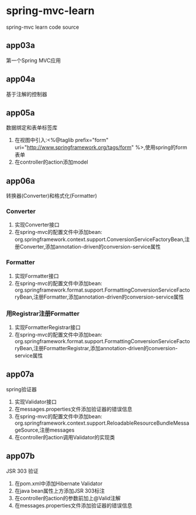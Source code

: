 # spring-mvc-learn
spring-mvc learn code source

## app03a
第一个Spring MVC应用

## app04a
基于注解的控制器

## app05a
数据绑定和表单标签库
1. 在视图中引入:<%@taglib prefix="form" uri="http://www.springframework.org/tags/form" %>,使用spring的form表单
2. 在controller的action添加model
## app06a
转换器(Converter)和格式化(Formatter)
### Converter
1. 实现Converter接口
2. 在spring-mvc的配置文件中添加bean: org.springframework.context.support.ConversionServiceFactoryBean,注册Converter,添加annotation-driven的conversion-service属性
### Formatter
1. 实现Formatter接口
2. 在spring-mvc的配置文件中添加bean: org.springframework.format.support.FormattingConversionServiceFactoryBean,注册Formatter,添加annotation-driven的conversion-service属性
### 用Registrar注册Formatter
1. 实现FormatterRegistrar接口
2. 在spring-mvc的配置文件中添加bean: org.springframework.format.support.FormattingConversionServiceFactoryBean,注册FormatterRegistrar,添加annotation-driven的conversion-service属性

## app07a
spring验证器
1. 实现Validator接口
2. 在messages.properties文件添加验证器的错误信息
3. 在spring-mvc的配置文件中添加bean: org.springframework.context.support.ReloadableResourceBundleMessageSource,注册messages
4. 在controller的action调用Validator的实现类

## app07b
JSR 303 验证
1. 在pom.xml中添加Hibernate Validator
2. 在java bean属性上方添加JSR 303标注
3. 在controller的action的参数前加上@Valid注解
4. 在messages.properties文件添加验证器的错误信息